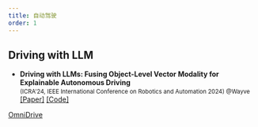 ```yaml
---
title: 自动驾驶
order: 1
---
```

<!-- markdownlint-disable MD033 -->

## Driving with LLM

- **Driving with LLMs: Fusing Object-Level Vector Modality for Explainable Autonomous Driving**  <br>
  <small> (ICRA'24, IEEE International Conference on Robotics and Automation 2024) @Wayve </small>  
  [[Paper]](https://arxiv.org/abs/2312.12345)  [[Code]](https://github.com/wayveai/Driving-with-LLMs)

[OmniDrive](https://github.com/NVlabs/OmniDrive)